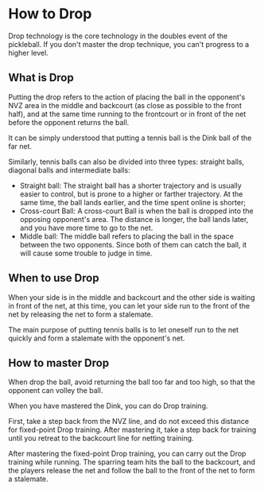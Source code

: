 # How to Drop

Drop technology is the core technology in the doubles event of the pickleball. If you don't master the drop technique, you can't progress to a higher level.

## What is Drop

Putting the drop refers to the action of placing the ball in the opponent's NVZ area in the middle and backcourt (as close as possible to the front half), and at the same time running to the frontcourt or in front of the net before the opponent returns the ball.

It can be simply understood that putting a tennis ball is the Dink ball of the far net.

Similarly, tennis balls can also be divided into three types: straight balls, diagonal balls and intermediate balls:

* Straight ball: The straight ball has a shorter trajectory and is usually easier to control, but is prone to a higher or farther trajectory. At the same time, the ball lands earlier, and the time spent online is shorter;
* Cross-court Ball: A cross-court Ball is when the ball is dropped into the opposing opponent's area. The distance is longer, the ball lands later, and you have more time to go to the net.
* Middle ball: The middle ball refers to placing the ball in the space between the two opponents. Since both of them can catch the ball, it will cause some trouble to judge in time.

## When to use Drop

When your side is in the middle and backcourt and the other side is waiting in front of the net, at this time, you can let your side run to the front of the net by releasing the net to form a stalemate.

The main purpose of putting tennis balls is to let oneself run to the net quickly and form a stalemate with the opponent's net.

## How to master Drop

When drop the ball, avoid returning the ball too far and too high, so that the opponent can volley the ball.

When you have mastered the Dink, you can do Drop training.

First, take a step back from the NVZ line, and do not exceed this distance for fixed-point Drop training. After mastering it, take a step back for training until you retreat to the backcourt line for netting training.

After mastering the fixed-point Drop training, you can carry out the Drop training while running. The sparring team hits the ball to the backcourt, and the players release the net and follow the ball to the front of the net to form a stalemate.